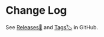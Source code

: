 # Change Log

See [Releases🎉](https://github.com/lumirlumir/npm-bananass/releases) and [Tags🏷️](https://github.com/lumirlumir/npm-bananass/tags) in GitHub.
